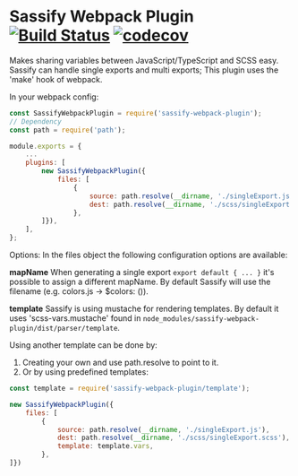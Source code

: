# Sassify Webpack Plugin [![Build Status](https://img.shields.io/travis/jesse-mm/sassify-webpack-plugin.svg?style=flat-square)](https://travis-ci.org/jesse-mm/sassify-webpack-plugin) [![codecov](https://img.shields.io/codecov/c/github/jesse-mm/sassify-webpack-plugin.svg?style=flat-square)](https://codecov.io/gh/jesse-mm/sassify-webpack-plugin)
Makes sharing variables between JavaScript/TypeScript and SCSS easy.
Sassify can handle single exports and multi exports; This plugin uses the 'make' hook of webpack.

In your webpack config:
```javascript
const SassifyWebpackPlugin = require('sassify-webpack-plugin');
// Dependency
const path = require('path');

module.exports = {
	...
	plugins: [
		new SassifyWebpackPlugin({
			files: [
				{
					source: path.resolve(__dirname, './singleExport.js'),
					dest: path.resolve(__dirname, './scss/singleExport.scss'),
				},
		]}),
	],
};
```

Options:
In the files object the following configuration options are available:

**mapName**
When generating a single export ```export default { ... }``` it's possible to assign a different mapName.
By default Sassify will use the filename (e.g. colors.js -> $colors: ()).

**template**
Sassify is using mustache for rendering templates. By default it uses 'scss-vars.mustache' found in
```node_modules/sassify-webpack-plugin/dist/parser/template```.

Using another template can be done by:
1) Creating your own and use path.resolve to point to it.
2) Or by using predefined templates:

```javascript
const template = require('sassify-webpack-plugin/template');

new SassifyWebpackPlugin({
	files: [
		{
			source: path.resolve(__dirname, './singleExport.js'),
			dest: path.resolve(__dirname, './scss/singleExport.scss'),
			template: template.vars,
		},
]})
```